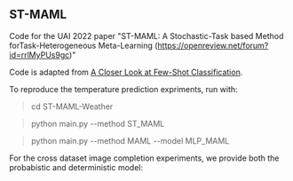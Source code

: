 ## ST-MAML

Code for the UAI 2022 paper "ST-MAML: A Stochastic-Task based Method forTask-Heterogeneous Meta-Learning (https://openreview.net/forum?id=rrlMyPUs9gc)"

Code is adapted from [A Closer Look at Few-Shot Classification](https://github.com/wyharveychen/CloserLookFewShot).


To reproduce the temperature prediction expriments, run with:

> cd ST-MAML-Weather

> python main.py --method ST_MAML

> python main.py --method MAML --model MLP_MAML

For the cross dataset image completion experiments, we provide both the probabistic and deterministic model:


